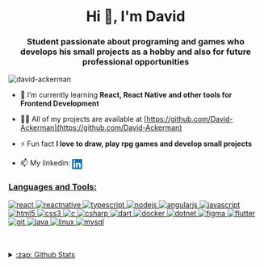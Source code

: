 
<!--
**David-Ackerman/David-Ackerman** is a ✨ _special_ ✨ repository because its `README.md` (this file) appears on your GitHub profile.

Here are some ideas to get you started:

- 🔭 I’m currently working on ...
- 🌱 I’m currently learning ...
- 👯 I’m looking to collaborate on ...
- 🤔 I’m looking for help with ...
- 💬 Ask me about ...
- 📫 How to reach me: ...
- 😄 Pronouns: ...
- ⚡ Fun fact: ...
-->

<h1 align="center">Hi 👋, I'm David</h1>
<h3 align="center">Student passionate about programing and games who develops his small projects as a hobby and also for future professional opportunities</h3>

<p align="left"> <img src="https://komarev.com/ghpvc/?username=david-ackerman" alt="david-ackerman" /> </p>

- 🌱 I’m currently learning **React, React Native and other tools for Frontend Development**

- 👨‍💻 All of my projects are available at [https://github.com/David-Ackerman](https://github.com/David-Ackerman)

- ⚡ Fun fact **I love to draw, play rpg games and develop small projects**

- 📫 My linkedin: <a href="https://linkedin.com/in/david-dos-santos-28125a186/" target="blank" rel="noopener noreferrer"><img align="center" src="https://github.com/David-Ackerman/David-Ackerman/blob/master/linkedin.svg" alt="david dos santos" height="20" width="20" />

### Languages and Tools:

<p align="left">
  <img src="https://devicons.github.io/devicon/devicon.git/icons/react/react-original-wordmark.svg" alt="react" width="40" height="40"/> <img src="https://reactnative.dev/img/header_logo.svg" alt="reactnative" width="40" height="40"/> <img src="https://devicons.github.io/devicon/devicon.git/icons/typescript/typescript-original.svg" alt="typescript" width="40" height="40"/> <img src="https://devicons.github.io/devicon/devicon.git/icons/nodejs/nodejs-original-wordmark.svg" alt="nodejs" width="40" height="40"/> <img src="https://devicons.github.io/devicon/devicon.git/icons/angularjs/angularjs-original.svg" alt="angularjs" width="40" height="40"/> <img src="https://devicons.github.io/devicon/devicon.git/icons/javascript/javascript-original.svg" alt="javascript" width="40" height="40"/> <img src="https://devicons.github.io/devicon/devicon.git/icons/html5/html5-original-wordmark.svg" alt="html5" width="40" height="40"/> <img src="https://devicons.github.io/devicon/devicon.git/icons/css3/css3-original-wordmark.svg" alt="css3" width="40" height="40"/> <img src="https://devicons.github.io/devicon/devicon.git/icons/c/c-original.svg" alt="c" width="40" height="40"/> <img src="https://devicons.github.io/devicon/devicon.git/icons/csharp/csharp-original.svg" alt="csharp" width="40" height="40"/> <img src="https://www.vectorlogo.zone/logos/dartlang/dartlang-icon.svg" alt="dart" width="40" height="40"/> <img src="https://devicons.github.io/devicon/devicon.git/icons/docker/docker-original-wordmark.svg" alt="docker" width="40" height="40"/> <img src="https://devicons.github.io/devicon/devicon.git/icons/dot-net/dot-net-original-wordmark.svg" alt="dotnet" width="40" height="40"/> <img src="https://www.vectorlogo.zone/logos/figma/figma-icon.svg" alt="figma" width="40" height="40"/> <img src="https://www.vectorlogo.zone/logos/flutterio/flutterio-icon.svg" alt="flutter" width="40" height="40"/> <img src="https://www.vectorlogo.zone/logos/git-scm/git-scm-icon.svg" alt="git" width="40" height="40"/>  <img src="https://devicons.github.io/devicon/devicon.git/icons/java/java-original-wordmark.svg" alt="java" width="40" height="40"/>  <img src="https://devicons.github.io/devicon/devicon.git/icons/linux/linux-original.svg" alt="linux" width="40" height="40"/> <img src="https://devicons.github.io/devicon/devicon.git/icons/mysql/mysql-original-wordmark.svg" alt="mysql" width="40" height="40"/> </p>
  
<br />
<br />

<details>
  <summary>:zap: Github Stats</summary>
  <p><img align="left" src="https://github-readme-stats.vercel.app/api/top-langs/?username=david-ackerman&layout=compact&hide=html" alt="david-ackerman" /></p>
  <p>&nbsp;<img align="center" src="https://github-readme-stats.vercel.app/api?username=david-ackerman&show_icons=true" alt="david-ackerman" /></p>
</details>
